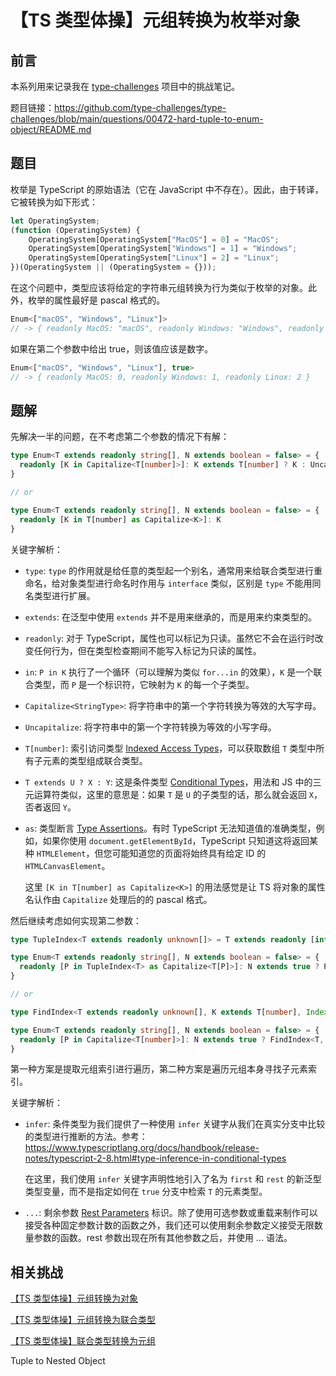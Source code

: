 # 【TS 类型体操】元组转换为枚举对象

## 前言

本系列用来记录我在 [type-challenges](https://github.com/type-challenges/type-challenges) 项目中的挑战笔记。

题目链接：https://github.com/type-challenges/type-challenges/blob/main/questions/00472-hard-tuple-to-enum-object/README.md

## 题目

枚举是 TypeScript 的原始语法（它在 JavaScript 中不存在）。因此，由于转译，它被转换为如下形式：

```js
let OperatingSystem;
(function (OperatingSystem) {
    OperatingSystem[OperatingSystem["MacOS"] = 0] = "MacOS";
    OperatingSystem[OperatingSystem["Windows"] = 1] = "Windows";
    OperatingSystem[OperatingSystem["Linux"] = 2] = "Linux";
})(OperatingSystem || (OperatingSystem = {}));
```

在这个问题中，类型应该将给定的字符串元组转换为行为类似于枚举的对象。此外，枚举的属性最好是 pascal 格式的。

```ts
Enum<["macOS", "Windows", "Linux"]>
// -> { readonly MacOS: "macOS", readonly Windows: "Windows", readonly Linux: "Linux" }
```

如果在第二个参数中给出 true，则该值应该是数字。

```ts
Enum<["macOS", "Windows", "Linux"], true>
// -> { readonly MacOS: 0, readonly Windows: 1, readonly Linux: 2 }
```

## 题解

先解决一半的问题，在不考虑第二个参数的情况下有解：

```ts
type Enum<T extends readonly string[], N extends boolean = false> = {
  readonly [K in Capitalize<T[number]>]: K extends T[number] ? K : Uncapitalize<K>
}

// or

type Enum<T extends readonly string[], N extends boolean = false> = {
  readonly [K in T[number] as Capitalize<K>]: K
}
```

关键字解析：

- `type`: `type` 的作用就是给任意的类型起一个别名，通常用来给联合类型进行重命名，给对象类型进行命名时作用与 `interface` 类似，区别是 `type` 不能用同名类型进行扩展。

- `extends`: 在泛型中使用 `extends` 并不是用来继承的，而是用来约束类型的。

- `readonly`: 对于 TypeScript，属性也可以标记为只读。虽然它不会在运行时改变任何行为，但在类型检查期间不能写入标记为只读的属性。

- `in`: `P in K` 执行了一个循环（可以理解为类似 `for...in` 的效果），`K` 是一个联合类型，而 `P` 是一个标识符，它映射为 `K` 的每一个子类型。

- `Capitalize<StringType>`: 将字符串中的第一个字符转换为等效的大写字母。

- `Uncapitalize`: 将字符串中的第一个字符转换为等效的小写字母。

- `T[number]`: 索引访问类型 [Indexed Access Types](https://www.typescriptlang.org/docs/handbook/2/indexed-access-types.html)，可以获取数组 `T` 类型中所有子元素的类型组成联合类型。

- `T extends U ? X : Y`: 这是条件类型 [Conditional Types](https://www.typescriptlang.org/docs/handbook/2/conditional-types.html)，用法和 JS 中的三元运算符类似，这里的意思是：如果 `T` 是 `U` 的子类型的话，那么就会返回 `X`，否者返回 `Y`。

- `as`: 类型断言 [Type Assertions](https://www.typescriptlang.org/docs/handbook/2/everyday-types.html#type-assertions)。有时 TypeScript 无法知道值的准确类型，例如，如果你使用 `document.getElementById`，TypeScript 只知道这将返回某种 `HTMLElement`，但您可能知道您的页面将始终具有给定 ID 的 `HTMLCanvasElement`。

  这里 `[K in T[number] as Capitalize<K>]` 的用法感觉是让 TS 将对象的属性名认作由 `Capitalize` 处理后的的 pascal 格式。

然后继续考虑如何实现第二参数：

```ts
type TupleIndex<T extends readonly unknown[]> = T extends readonly [infer First, ...infer Rest] ? TupleIndex<Rest> | Rest["length"] : never

type Enum<T extends readonly string[], N extends boolean = false> = {
  readonly [P in TupleIndex<T> as Capitalize<T[P]>]: N extends true ? P : T[P]
}

// or

type FindIndex<T extends readonly unknown[], K extends T[number], Index extends unknown[] = []> = T extends readonly [infer First, ...infer Rest] ? First extends K ? Index["length"] : FindIndex<Rest, K, [...Index, unknown]> : never

type Enum<T extends readonly string[], N extends boolean = false> = {
  readonly [P in Capitalize<T[number]>]: N extends true ? FindIndex<T, P extends T[number] ? P : Uncapitalize<P>> : P extends T[number] ? P : Uncapitalize<P>
}
```

第一种方案是提取元组索引进行遍历，第二种方案是遍历元组本身寻找子元素索引。

关键字解析：

- `infer`: 条件类型为我们提供了一种使用 `infer` 关键字从我们在真实分支中比较的类型进行推断的方法。参考：https://www.typescriptlang.org/docs/handbook/release-notes/typescript-2-8.html#type-inference-in-conditional-types

  在这里，我们使用 `infer` 关键字声明性地引入了名为 `first` 和 `rest` 的新泛型类型变量，而不是指定如何在 `true` 分支中检索 `T` 的元素类型。

- `...`: 剩余参数 [Rest Parameters](https://www.typescriptlang.org/docs/handbook/2/functions.html#rest-parameters) 标识。除了使用可选参数或重载来制作可以接受各种固定参数计数的函数之外，我们还可以使用剩余参数定义接受无限数量参数的函数。rest 参数出现在所有其他参数之后，并使用 ... 语法。

## 相关挑战

[【TS 类型体操】元组转换为对象](./%E3%80%90TS%20%E7%B1%BB%E5%9E%8B%E4%BD%93%E6%93%8D%E3%80%91%E5%85%83%E7%BB%84%E8%BD%AC%E6%8D%A2%E4%B8%BA%E5%AF%B9%E8%B1%A1.md)

[【TS 类型体操】元组转换为联合类型](./%E3%80%90TS%20%E7%B1%BB%E5%9E%8B%E4%BD%93%E6%93%8D%E3%80%91%E5%85%83%E7%BB%84%E8%BD%AC%E6%8D%A2%E4%B8%BA%E8%81%94%E5%90%88%E7%B1%BB%E5%9E%8B.md)

[【TS 类型体操】联合类型转换为元组](./%E3%80%90TS%20%E7%B1%BB%E5%9E%8B%E4%BD%93%E6%93%8D%E3%80%91%E8%81%94%E5%90%88%E7%B1%BB%E5%9E%8B%E8%BD%AC%E6%8D%A2%E4%B8%BA%E5%85%83%E7%BB%84.md)

Tuple to Nested Object
